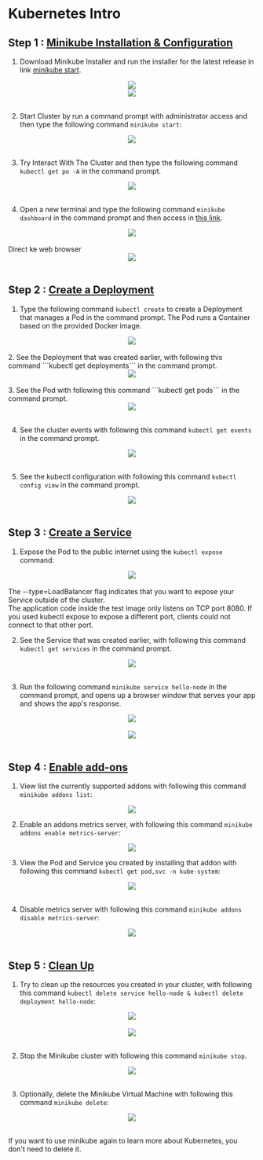 # Kubernetes Intro

## Step 1 : [Minikube Installation & Configuration](https://minikube.sigs.k8s.io/docs/start/)
1. Download Minikube Installer and run the installer for the latest release in link [minikube start](https://minikube.sigs.k8s.io/docs/start/).<br>
<div align="center"><img src="gambar/p1.jpg"></div>
<div align="center"><img src="gambar/p2.jpg"></div><br>

2. Start Cluster by run a command prompt with administrator access and then type the following command ```minikube start```:<br>
<div align="center"><img src="gambar/1.PNG"></div><br>

3. Try Interact With The Cluster and then type the following command ```kubectl get po -A``` in the command prompt.<br>
<div align="center"><img src="gambar/2.PNG"></div><br>

4. Open a new terminal and type the following command ```minikube dashboard``` in the command prompt and then access in [this link](http://127.0.0.1:51134/api/v1/namespaces/kubernetes-dashboard/services/http:kubernetes-dashboard:/proxy/#/workloads?namespace=default).<br>
<div align="center"><img src="gambar/3.PNG"></div><br>
Direct ke web browser
<div align="center"><img src="gambar/3 dash.png"></div><br>

## Step 2 : [Create a Deployment](https://kubernetes.io/docs/tutorials/hello-minikube/#create-a-deployment)

1. Type the following command ```kubectl create``` to create a Deployment that manages a Pod in the command prompt. The Pod runs a Container based on the provided Docker image.<br>
<div align="center"><img src="gambar/4.PNG"></div><br>
2. See the Deployment that was created earlier, with following this command ```kubectl get deployments``` in the command prompt.<br>
<div align="center"><img src="gambar/5.PNG"></div><br>
3. See the Pod with following this command ```kubectl get pods``` in the command prompt.<br>
<div align="center"><img src="gambar/6.PNG"></div><br>

4. See the cluster events with following this command ```kubectl get events``` in the command prompt.<br>
<div align="center"><img src="gambar/7.PNG"></div><br>

5. See the kubectl configuration with following this command ```kubectl config view``` in the command prompt.<br>
<div align="center"><img src="gambar/8.PNG"></div><br>

## Step 3 : [Create a Service](https://kubernetes.io/docs/tutorials/hello-minikube/#create-a-service)

1. Expose the Pod to the public internet using the ```kubectl expose``` command:<br>
<div align="center"><img src="gambar/9.PNG"></div><br>
The --type=LoadBalancer flag indicates that you want to expose your Service outside of the cluster.<br>
The application code inside the test image only listens on TCP port 8080. If you used kubectl expose to expose a different port, clients could not connect to that other port.

2. See the Service that was created earlier, with following this command ```kubectl get services``` in the command prompt.<br>
<div align="center"><img src="gambar/10.PNG"></div><br>

3. Run the following command ```minikube service hello-node``` in the command prompt, and opens up a browser window that serves your app and shows the app's response.<br>
<div align="center"><img src="gambar/11.PNG"></div><br>
<div align="center"><img src="gambar/12.PNG"></div><br>

## Step 4 : [Enable add-ons](https://kubernetes.io/docs/tutorials/hello-minikube/#enable-addons)

1. View list the currently supported addons with following this command ```minikube addons list```:<br>
<div align="center"><img src="gambar/13.PNG"></div>

2. Enable an addons metrics server, with following this command ```minikube addons enable metrics-server```:<br>
<div align="center"><img src="gambar/14.PNG"></div>

3. View the Pod and Service you created by installing that addon with following this command ```kubectl get pod,svc -n kube-system```:<br>
<div align="center"><img src="gambar/15a.PNG"></div><br>

4. Disable metrics server with following this command ```minikube addons disable metrics-server```:<br>
<div align="center"><img src="gambar/15b.PNG"></div><br>

## Step 5 : [Clean Up](https://kubernetes.io/docs/tutorials/hello-minikube/#clean-up)

1. Try to clean up the resources you created in your cluster, with following this command ```kubectl delete service hello-node & kubectl delete deployment hello-node```:<br>
<div align="center"><img src="gambar/15c.PNG"></div><br>
<div align="center"><img src="gambar/15d.PNG"></div><br>

2. Stop the Minikube cluster with following this command ```minikube stop```.<br>
<div align="center"><img src="gambar/15e.PNG"></div><br>

3. Optionally, delete the Minikube Virtual Machine with following this command ```minikube delete```:<br>
<div align="center"><img src="gambar/15f.PNG"></div><br>

If you want to use minikube again to learn more about Kubernetes, you don't need to delete it.
